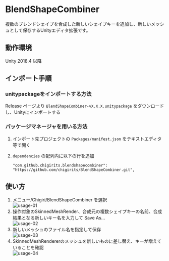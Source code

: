 # BlendShapeCombiner

複数のブレンドシェイプを合成した新しいシェイプキーを追加し、新しいメッシュとして保存するUnityエディタ拡張です。

## 動作環境

Unity 2018.4 以降

## インポート手順

### unitypackageをインポートする方法

Release ページより `BlendShapeCombiner-vX.X.X.unitypackage` をダウンロードし、Unityにインポートする

### パッケージマネージャを用いる方法

1. インポート先プロジェクトの `Packages/manifest.json` をテキストエディタ等で開く
2. `dependencies` の配列内に以下の行を追加
   
   ```
   "com.github.chigirits.blendshapecombiner": "https://github.com/chigirits/BlendShapeCombiner.git",
   ```

## 使い方

1. メニュー/Chigiri/BlendShapeCombiner を選択<br>
   ![usage-01](https://user-images.githubusercontent.com/61717977/89705645-fe6cfa80-d999-11ea-9cb2-faeecdff5b43.png)
2. 操作対象のSkinnedMeshRender、合成元の複数シェイプキーの名前、合成結果となる新しいキー名を入力して Save As...<br>
   ![usage-02](https://user-images.githubusercontent.com/61717977/89705647-ff9e2780-d999-11ea-813a-8f23d24fbdc9.png)
3. 新しいメッシュのファイル名を指定して保存<br>
   ![usage-03](https://user-images.githubusercontent.com/61717977/89705648-00cf5480-d99a-11ea-9991-fdd23459b053.png)
4. SkinnedMeshRendererのメッシュを新しいものに差し替え、キーが増えていることを確認<br>
   ![usage-04](https://user-images.githubusercontent.com/61717977/89705650-0167eb00-d99a-11ea-9226-d0caa7bca331.png)
